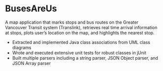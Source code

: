 # BusesAreUs
A map application that marks stops and bus routes on the Greater Vancouver Transit system (Translink), retrieves real time arrival information at stops, plots user’s location on the map, and highlights the nearest stop.

- Extracted and implemented Java class associations from UML class diagrams
- Wrote and executed extensive unit tests for robust classes in jUnit
- Built multiple parsers including a string parser, JSON Object parser, and JSON Array parser
